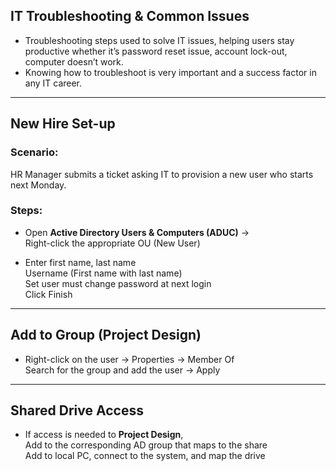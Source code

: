 ## IT Troubleshooting & Common Issues

- Troubleshooting steps used to solve IT issues, helping users stay productive whether it’s password reset issue, account lock-out, computer doesn’t work.
- Knowing how to troubleshoot is very important and a success factor in any IT career.

---

## New Hire Set-up

### Scenario:
HR Manager submits a ticket asking IT to provision a new user who starts next Monday.

### Steps:
- Open **Active Directory Users & Computers (ADUC)** →  
  Right-click the appropriate OU (New User)

- Enter first name, last name  
  Username (First name with last name)  
  Set user must change password at next login  
  Click Finish

---

## Add to Group (Project Design)

- Right-click on the user → Properties → Member Of  
  Search for the group and add the user → Apply

---

## Shared Drive Access

- If access is needed to **Project Design**,  
  Add to the corresponding AD group that maps to the share  
  Add to local PC, connect to the system, and map the drive

